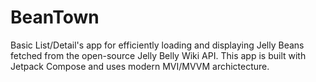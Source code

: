 # BeanTown
Basic List/Detail's app for efficiently loading and displaying Jelly Beans fetched from the open-source Jelly Belly Wiki API. This app is built with Jetpack Compose and uses modern MVI/MVVM archictecture.

